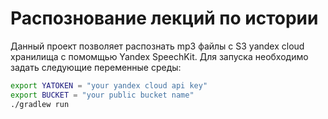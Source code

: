 # Распознование лекций по истории

Данный проект позволяет распознать mp3 файлы с S3 yandex cloud хранилища с помомщью Yandex SpeechKit. 
Для запуска необходимо задать следующие переменные среды:

```bash
export YATOKEN = "your yandex cloud api key"
export BUCKET = "your public bucket name"
./gradlew run
```

